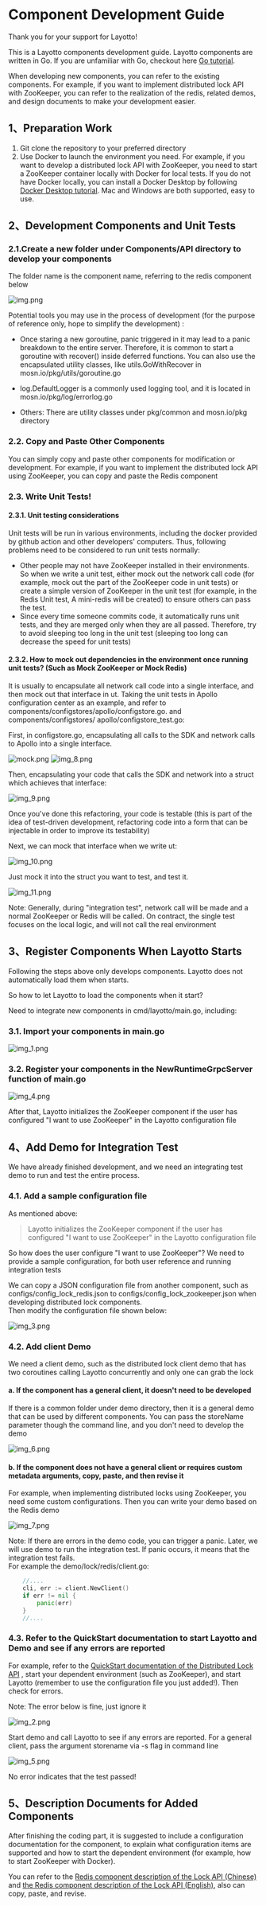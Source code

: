 # Component Development Guide

Thank you for your support for Layotto!

This is a Layotto components development guide. Layotto components are written in Go. If you are unfamiliar with Go, checkout here [Go tutorial](https://tour.golang.org/welcome/1).

When developing new components, you can refer to the existing components. For example, if you want to implement distributed lock API with ZooKeeper, you can refer to the realization of the redis, related demos, and design documents to make your development easier.
## 1、Preparation Work

1. Git clone the repository to your preferred directory
2. Use Docker to launch the environment you need. For example, if you want to develop a distributed lock API with ZooKeeper, you need to start a ZooKeeper container locally with Docker for local tests.
   If you do not have Docker locally, you can install a Docker Desktop by following [Docker Desktop tutorial](https://www.runoob.com/docker/windows-docker-install.html). Mac and Windows are both supported, easy to use.
   
## 2、Development Components and Unit Tests
### 2.1.Create a new folder under Components/API directory to develop your components

The folder name is the component name, referring to the redis component below

![img.png](../../img/development/component/img.png)

Potential tools you may use in the process of development (for the purpose of reference only, hope to simplify the development) :

- Once staring a new goroutine, panic triggered in it may lead to a panic breakdown to the entire server. Therefore, it is common to start a goroutine with recover() inside deferred functions. You can also use the encapsulated utility classes, like utils.GoWithRecover in mosn.io/pkg/utils/goroutine.go

- log.DefaultLogger is a commonly used logging tool, and it is located in mosn.io/pkg/log/errorlog.go

- Others: There are utility classes under pkg/common and mosn.io/pkg directory

### 2.2. Copy and Paste Other Components

You can simply copy and paste other components for modification or development. For example, if you want to implement the distributed lock API using ZooKeeper, you can copy and paste the Redis component

### 2.3. Write Unit Tests!
#### 2.3.1. Unit testing considerations
Unit tests will be run in various environments, including the docker provided by github action and other developers' computers. Thus, following problems need to be considered to run unit tests normally:
- Other people may not have ZooKeeper installed in their environments. So when we write a unit test, either mock out the network call code (for example, mock out the part of the ZooKeeper code in unit tests) or create a simple version of ZooKeeper in the unit test (for example, in the Redis Unit test, A mini-redis will be created) to ensure others can pass the test.
- Since every time someone commits code, it automatically runs unit tests, and they are merged only when they are all passed. Therefore, try to avoid sleeping too long in the unit test (sleeping too long can decrease the speed for unit tests)
#### 2.3.2. How to mock out dependencies in the environment once running unit tests? (Such as Mock ZooKeeper or Mock Redis)

It is usually to encapsulate all network call code into a single interface, and then mock out that interface in ut. Taking the unit tests in Apollo configuration center as an example, and refer to components/configstores/apollo/configstore.go. and
components/configstores/ apollo/configstore_test.go:

First, in configstore.go, encapsulating all calls to the SDK and network calls to Apollo into a single interface.


![mock.png](../../img/development/component/mock.png)
![img_8.png](../../img/development/component/img_8.png)

Then, encapsulating your code that calls the SDK and network into a struct which achieves that interface:

![img_9.png](../../img/development/component/img_9.png)

Once you've done this refactoring, your code is testable (this is part of the idea of test-driven development, refactoring code into a form that can be injectable in order to improve its testability)

Next, we can mock that interface when we write ut:


![img_10.png](../../img/development/component/img_10.png)

Just mock it into the struct you want to test, and test it.

![img_11.png](../../img/development/component/img_11.png)

Note: Generally, during "integration test", network call will be made and a normal ZooKeeper or Redis will be called. On contract, the single test focuses on the local logic, and will not call the real environment


## 3、Register Components When Layotto Starts
Following the steps above only develops components. Layotto does not automatically load them when starts.

So how to let Layotto to load the components when it start?

Need to integrate new components in cmd/layotto/main.go, including:

### 3.1. Import your components in main.go
![img_1.png](../../img/development/component/img_1.png)

### 3.2. Register your components in the NewRuntimeGrpcServer function of main.go
![img_4.png](../../img/development/component/img_4.png)

After that, Layotto initializes the ZooKeeper component if the user has configured "I want to use ZooKeeper" in the Layotto configuration file

## 4、Add Demo for Integration Test
We have already finished development, and we need an integrating test demo to run and test the entire process.

### 4.1. Add a sample configuration file


As mentioned above:
>Layotto initializes the ZooKeeper component if the user has configured "I want to use ZooKeeper" in the Layotto configuration file

So how does the user configure "I want to use ZooKeeper"? We need to provide a sample configuration, for both user reference and running integration tests

We can copy a JSON configuration file from another component, such as configs/config_lock_redis.json to configs/config_lock_zookeeper.json when developing distributed lock components.  
Then modify the configuration file shown below:

![img_3.png](../../img/development/component/img_3.png)



### 4.2. Add client Demo
We need a client demo, such as the distributed lock client demo that has two coroutines calling Layotto concurrently and only one can grab the lock

#### a. If the component has a general client, it doesn't need to be developed
If there is a common folder under demo directory, then it is a general demo that can be used by different components. You can pass the storeName parameter though the command line, and you don't need to develop the demo

![img_6.png](../../img/development/component/img_6.png)

#### b. If the component does not have a general client or requires custom metadata arguments, copy, paste, and then revise it
For example, when implementing distributed locks using ZooKeeper, you need some custom configurations. Then you can write your demo based on the Redis demo

![img_7.png](../../img/development/component/img_7.png)

Note: If there are errors in the demo code, you can trigger a panic. Later, we will use demo to run the integration test. If panic occurs, it means that the integration test fails.  
For example the demo/lock/redis/client.go:
```go
    //....
	cli, err := client.NewClient()
	if err != nil {
		panic(err)
	}
    //....
```

### 4.3. Refer to the QuickStart documentation to start Layotto and Demo and see if any errors are reported
For example, refer to the [QuickStart documentation of the Distributed Lock API](zh/start/lock/start.md) , start your dependent environment (such as ZooKeeper), and start Layotto (remember to use the configuration file you just added!). Then check for errors.

Note: The error below is fine, just ignore it


![img_2.png](../../img/development/component/img_2.png)

Start demo and call Layotto to see if any errors are reported. For a general client, pass the argument storename via -s flag in command line 

![img_5.png](../../img/development/component/img_5.png)

No error indicates that the test passed!

## 5、Description Documents for Added Components
After finishing the coding part, it is suggested to include a configuration documentation for the component, to explain what configuration items are supported and how to start the dependent environment (for example, how to start ZooKeeper with Docker).

You can refer to the [Redis component description of the Lock API (Chinese)](zh/component_specs/lock/redis.md) and [the Redis component description of the Lock API (English)](en/component_specs/lock/redis.md), also can copy, paste, and revise.

